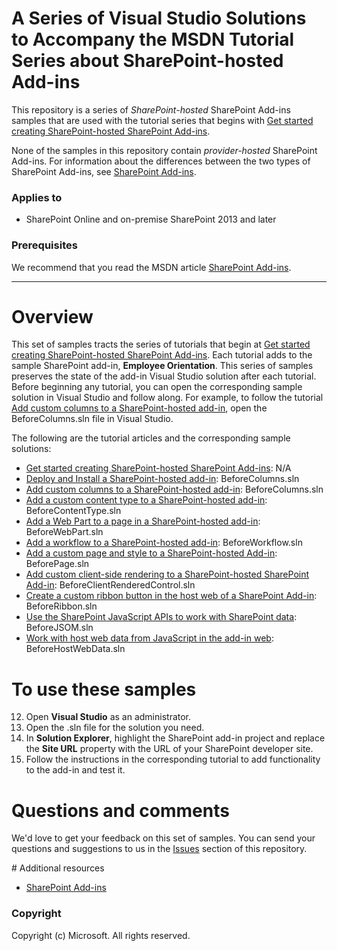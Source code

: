 # A Series of Visual Studio Solutions to Accompany the MSDN Tutorial Series about SharePoint-hosted Add-ins #

This repository is a series of *SharePoint-hosted* SharePoint Add-ins samples that are used with the tutorial series that begins with [Get started creating SharePoint-hosted SharePoint Add-ins](http://msdn.microsoft.com/en-us/library/office/fp142379.aspx).

None of the samples in this repository contain *provider-hosted* SharePoint Add-ins. For information about the differences between the two types of SharePoint Add-ins, see [SharePoint Add-ins](http://msdn.microsoft.com/en-us/library/office/fp179930.aspx).

### Applies to ###
-  SharePoint Online and on-premise SharePoint 2013 and later 

### Prerequisites ###
We recommend that you read the MSDN article [SharePoint Add-ins](http://msdn.microsoft.com/en-us/library/office/fp179930.aspx).

----------

# Overview #
This set of samples tracts the series of tutorials that begin at [Get started creating SharePoint-hosted SharePoint Add-ins](http://msdn.microsoft.com/en-us/library/office/fp142379.aspx). Each tutorial adds to the sample SharePoint add-in, **Employee Orientation**. This series of samples preserves the state of the add-in Visual Studio solution after each tutorial. Before beginning any tutorial, you can open the corresponding sample solution in Visual Studio and follow along. For example, to follow the tutorial [Add custom columns to a SharePoint-hosted add-in](), open the BeforeColumns.sln file in Visual Studio. 

The following are the tutorial articles and the corresponding sample solutions:

- [Get started creating SharePoint-hosted SharePoint Add-ins](http://msdn.microsoft.com/library/office/fp142379.aspx): N/A
- [Deploy and Install a SharePoint-hosted add-in](http://msdn.microsoft.com/library/office/mt148586.aspx): BeforeColumns.sln
- [Add custom columns to a SharePoint-hosted add-in](http://msdn.microsoft.com/library/office/mt148585.aspx): BeforeColumns.sln
- [Add a custom content type to a SharePoint-hosted add-in](http://msdn.microsoft.com/library/office/mt148587.aspx): BeforeContentType.sln
- [Add a Web Part to a page in a SharePoint-hosted add-in](http://msdn.microsoft.com/library/office/mt148588.aspx): BeforeWebPart.sln
- [Add a workflow to a SharePoint-hosted add-in](http://msdn.microsoft.com/library/office/mt148590.aspx): BeforeWorkflow.sln
- [Add a custom page and style to a SharePoint-hosted Add-in](http://msdn.microsoft.com/library/office/mt148589.aspx): BeforePage.sln
- [Add custom client-side rendering to a SharePoint-hosted SharePoint Add-in](): BeforeClientRenderedControl.sln
- [Create a custom ribbon button in the host web of a SharePoint Add-in](): BeforeRibbon.sln
- [Use the SharePoint JavaScript APIs to work with SharePoint data](): BeforeJSOM.sln
- [Work with host web data from JavaScript in the add-in web](): BeforeHostWebData.sln



# To use these samples #

12. Open **Visual Studio** as an administrator.
13. Open the .sln file for the solution you need.
13. In **Solution Explorer**, highlight the SharePoint add-in project and replace the **Site URL** property with the URL of your SharePoint developer site.
14. Follow the instructions in the corresponding tutorial to add functionality to the add-in and test it.

# Questions and comments

We'd love to get your feedback on this set of samples. You can send your questions and suggestions to us in the [Issues](https://github.com/OfficeDev/SharePoint_SP-hosted_Add-ins_Tutorials/issues) section of this repository.
  
<a name="resources"/>
# Additional resources

* [SharePoint Add-ins](http://msdn.microsoft.com/en-us/library/office/fp179930.aspx)

### Copyright ###

Copyright (c) Microsoft. All rights reserved.




